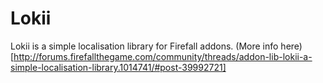 Lokii
=====
Lokii is a simple localisation library for Firefall addons.
(More info here)[http://forums.firefallthegame.com/community/threads/addon-lib-lokii-a-simple-localisation-library.1014741/#post-39992721]

